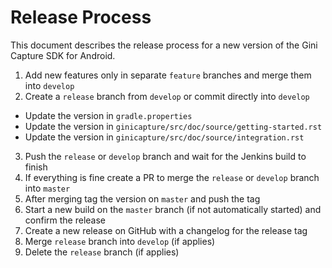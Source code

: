 # Release Process

This document describes the release process for a new version of the Gini Capture SDK for Android.

1. Add new features only in separate `feature` branches and merge them into `develop`
2. Create a `release` branch from `develop` or commit directly into `develop`
  * Update the version in `gradle.properties`
  * Update the version in `ginicapture/src/doc/source/getting-started.rst`
  * Update the version in `ginicapture/src/doc/source/integration.rst`
3. Push the `release` or `develop` branch and wait for the Jenkins build to finish
4. If everything is fine create a PR to merge the `release` or `develop` branch into `master`
5. After merging tag the version on `master` and push the tag
6. Start a new build on the `master` branch (if not automatically started) and confirm the release
7. Create a new release on GitHub with a changelog for the release tag
8. Merge `release` branch into `develop` (if applies)
9. Delete the `release` branch (if applies)